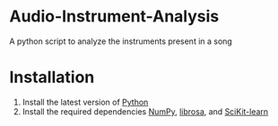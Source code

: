 # Audio-Instrument-Analysis
A python script to analyze the instruments present in a song

# Installation
1. Install the latest version of [Python](https://www.python.org/)
2. Install the required dependencies [NumPy](https://numpy.org/), [librosa](https://librosa.org/doc/latest/index.html), and [SciKit-learn](https://scikit-learn.org/stable/)
